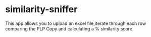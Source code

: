 # similarity-sniffer
This app allows you to upload an excel file,iterate through each row comparing the PLP Copy and calculating a % similarity score.

